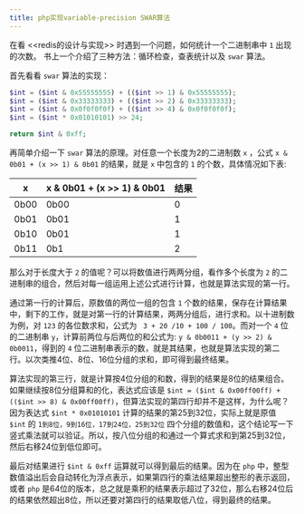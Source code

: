 ```yaml
---
title: php实现variable-precision SWAR算法
---
```


在看 <<redis的设计与实现>> 时遇到一个问题，如何统计一个二进制串中 `1` 出现的次数。 书上一个介绍了三种方法：循环检查，查表统计以及 `swar` 算法。

首先看看 `swar` 算法的实现：

```php
$int = ($int & 0x55555555) + (($int >> 1) & 0x55555555);
$int = ($int & 0x33333333) + (($int >> 2) & 0x33333333);
$int = ($int & 0x0f0f0f0f) + (($int >> 4) & 0x0f0f0f0f);
$int = ($int * 0x01010101) >> 24;

return $int & 0xff;
```

再简单介绍一下 `swar` 算法的原理。对任意一个长度为2的二进制数 `x` ，公式 `x & 0b01 + (x >> 1) & 0b01` 的结果，就是 `x` 中包含的 `1` 的个数，具体情况如下表:

|x|x & 0b01 + (x >> 1) & 0b01|结果|
|---|---|---|
|0b00|0b00|0|
|0b01|0b01|1|
|0b10|0b01|1|
|0b11|0b1|2|

那么对于长度大于 `2` 的值呢？可以将数值进行两两分组，看作多个长度为 `2` 的二进制串的组合，然后对每一组运用上述公式进行计算，也就是算法实现的第一行。

通过第一行的计算后，原数值的两位一组的包含 `1` 个数的结果，保存在计算结果中，剩下的工作，就是对第一行的计算结果，两两分组后，进行求和。以十进制数为例，对 `123` 的各位数求和，公式为 ` 3 + 20 /10 + 100 / 100`。而对一个 `4` 位的二进制串 `y`，计算前两位与后两位的和公式为: `y & 0b0011 + (y >> 2) & 0b0011`，得到的 `4` 位二进制串表示的数，就是其结果，也就是算法实现的第二行。以次类推4位、8位、16位分组的求和，即可得到最终结果。

算法实现的第三行，就是计算按4位分组的和数，得到的结果是8位的结果组合。如果继续按8位分组算和的化，表达式应该是 `$int = ($int & 0x00ff00ff) + (($int >> 8) & 0x00ff00ff)`，但算法实现的第四行却并不是这样，为什么呢？因为表达式 `$int * 0x01010101` 计算的结果的第25到32位，实际上就是原值 `$int` 的 `1到8位，9到16位，17到24位，25到32位` 四个分组的数值和，这个结论写一下竖式乘法就可以验证。所以，按八位分组的和通过一个算式求和到第25到32位，然后右移24位到低位即可。

最后对结果进行 `$int & 0xff` 运算就可以得到最后的结果。因为在 `php` 中，整型数值溢出后会自动转化为浮点表示，如果第四行的乘法结果超出整形的表示返回，或者 `php` 是64位的版本，总之就是乘积的结果表示超过了32位，那么右移24位后的结果依然超出8位，所以还要对第四行的结果取低八位，得到最终的结果。